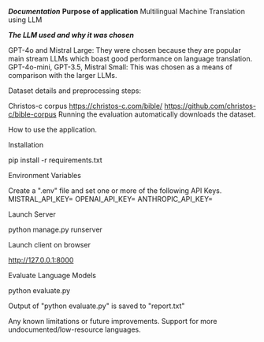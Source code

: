 ***Documentation***
**Purpose of application**
Multilingual Machine Translation using LLM

***The LLM used and why it was chosen***

GPT-4o and Mistral Large: They were chosen because they are popular main stream LLMs
which boast good performance on language translation.
GPT-4o-mini, GPT-3.5, Mistral Small: This was chosen as a means of comparison with the larger LLMs.

Dataset details and preprocessing steps:

Christos-c corpus
https://christos-c.com/bible/
https://github.com/christos-c/bible-corpus
Running the evaluation automatically downloads the dataset.

How to use the application.

Installation

pip install -r requirements.txt

Environment Variables

Create a ".env" file and set one or more of the following API Keys.
MISTRAL_API_KEY=
OPENAI_API_KEY=
ANTHROPIC_API_KEY=

Launch Server

python manage.py runserver

Launch client on browser

http://127.0.0.1:8000

Evaluate Language Models

python evaluate.py

Output of "python evaluate.py" is saved to "report.txt"

Any known limitations or future improvements.
Support for more undocumented/low-resource languages.
